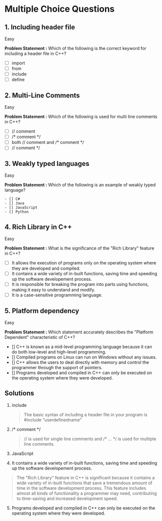 # Multiple Choice Questions

## 1. Including header file
Easy

**Problem Statement :** Which of the following is the correct keyword for including a header file in C++?
- [ ] import
- [ ] from
- [ ] include
- [ ] define

## 2. Multi-Line Comments
Easy

**Problem Statement :** Which of the following is used for multi line comments in C++?
- [ ] // comment
- [ ] /* comment */
- [ ] both // comment and /* comment */
- [ ] // comment */

## 3. Weakly typed languages
Easy

**Problem Statement :** Which of the following is an example of weakly typed language?
```
- [] C#
- [] Java
- [] JavaScript
- [] Python
```

## 4. Rich Library in C++
Easy

**Problem Statement :** What is the significance of the "Rich Library" feature in C++?
- [ ] It allows the execution of programs only on the operating system where they are developed and compiled.
- [ ] It contains a wide variety of in-built functions, saving time and speeding up the software developement process.
- [ ] It is responsible for breaking the program into parts using functions, making it easy to understand and modify.
- [ ] It is a case-sensitive programming language.

## 5. Platform dependency
Easy

**Problem Statement :** Which statement accurately describes the "Platform Dependent" characteristic of C++?
- [] C++ is known as a mid-level programming language because it can do both low-level and high-level programming.
- [] Compiled programs on Linux can run on Windows without any issues.
- [] C++ allows the users to deal directly with memory and control the programmer through the support of pointers.
- [] Programs developed and compiled in C++ can only be executed on the operating system where they were developed.


## Solutions
1. include
   > The basic syntax of including a header file in your program is #include “userdefinedname”

2. /* comment */
   > // is used for single line comments and /* … */ is used for multiple line comments.

3. JavaScript

4. It contains a wide variety of in-built functions, saving time and speeding up the software developement process.
> The "Rich Library" feature in C++ is significant because it contains a wide variety of in-built functions that save a tremendous amount of time in the software development process. This feature includes almost all kinds of functionality a programmer may need, contributing to time-saving and increased development speed.

5. Programs developed and compiled in C++ can only be executed on the operating system where they were developed.